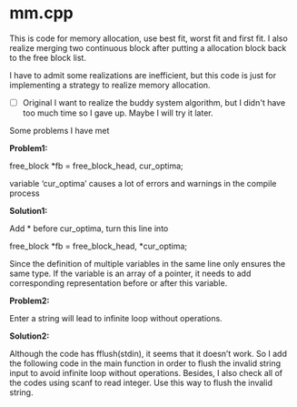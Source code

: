 # mm.cpp

This is code for memory allocation, use best fit, worst fit and first fit. I also realize merging two continuous block after putting a allocation block back to the free block list.

I have to admit some realizations are inefficient, but this code is just for implementing a strategy to realize memory allocation.



- [ ] Original I want to realize the buddy system algorithm, but I didn't have too much time so I gave up. Maybe I will try it later.



Some problems I have met

**Problem1:** 

free_block *fb = free_block_head, cur_optima;

variable ‘cur_optima’ causes a lot of errors and warnings in the compile process

**Solution1:**

Add * before cur_optima, turn this line into 

free_block *fb = free_block_head, *cur_optima;

Since the definition of multiple variables in the same line only ensures the same type. If the variable is an array of a pointer, it needs to add corresponding representation before or after this variable.



**Problem2:**

Enter a string will lead to infinite loop without operations.

**Solution2:**

Although the code has fflush(stdin), it seems that it doesn’t work. So I add the following code in the main function in order to flush the invalid string input to avoid infinite loop without operations. Besides, I also check all of the codes using scanf to read integer. Use this way to flush the invalid string.                                                          